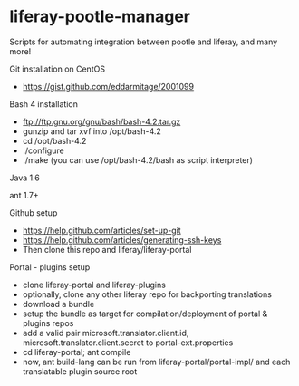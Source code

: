 liferay-pootle-manager
======================

Scripts for automating integration between pootle and liferay, and many more!

Git installation on CentOS
- https://gist.github.com/eddarmitage/2001099

Bash 4 installation
- ftp://ftp.gnu.org/gnu/bash/bash-4.2.tar.gz
- gunzip and tar xvf into /opt/bash-4.2
- cd /opt/bash-4.2
- ./configure
- ./make
(you can use /opt/bash-4.2/bash as script interpreter)

Java 1.6

ant 1.7+

Github setup 
- https://help.github.com/articles/set-up-git
- https://help.github.com/articles/generating-ssh-keys
- Then clone this repo and liferay/liferay-portal

Portal - plugins setup
- clone liferay-portal and liferay-plugins
- optionally, clone any other liferay repo for backporting translations
- download a bundle
- setup the bundle as target for compilation/deployment of portal & plugins repos
- add a valid pair microsoft.translator.client.id, microsoft.translator.client.secret to portal-ext.properties
- cd liferay-portal; ant compile
- now, ant build-lang can be run from liferay-portal/portal-impl/ and each translatable plugin source root




